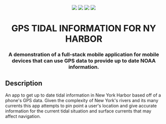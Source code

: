 <p align="center">
  <a href="https://github.com/apple/swift"><img src="https://img.shields.io/badge/Swift-FA7343?style=for-the-badge&logo=swift&logoColor=white"></a>   
  <a href=""><img src="https://img.shields.io/badge/iOS-000000?style=for-the-badge&logo=ios&logoColor=white"></a>    
  <a href="https://developer.apple.com/xcode/resources/"><img src="https://img.shields.io/badge/Xcode-007ACC?style=for-the-badge&logo=Xcode&logoColor=white"></a>
  <a href="https://github.com/firebase/firebase-ios-sdk"><img src="https://img.shields.io/badge/firebase-ffca28?style=for-the-badge&logo=firebase&logoColor=black"></a>
</p>

<h1 align="center">GPS TIDAL INFORMATION FOR NY HARBOR</h1>
<h3 align="center">A demonstration of a full-stack mobile application for mobile devices that can use GPS data to provide up to date NOAA information.</h3>

## Description

An app to get up to date tidal information in New York Harbor based off of a phone's GPS data. Given the complexity of New York's rivers and its many currents this app attempts to pin point a user's location and give accurate information for the current tidal situation and surface currents that may affect navigation.
